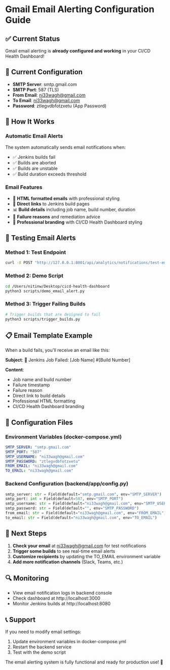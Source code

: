 # Gmail Email Alerting Configuration Guide

## ✅ Current Status
Gmail email alerting is **already configured and working** in your CI/CD Health Dashboard!

## 📧 Current Configuration
- **SMTP Server**: smtp.gmail.com
- **SMTP Port**: 587 (TLS)
- **From Email**: ni33wagh@gmail.com
- **To Email**: ni33wagh@gmail.com
- **Password**: ztlegvdbfotzxetu (App Password)

## 🚀 How It Works

### Automatic Email Alerts
The system automatically sends email notifications when:
- ✅ Jenkins builds fail
- ✅ Builds are aborted
- ✅ Builds are unstable
- ✅ Build duration exceeds threshold

### Email Features
- 📧 **HTML formatted emails** with professional styling
- 🔗 **Direct links** to Jenkins build pages
- 📊 **Build details** including job name, build number, duration
- 🚨 **Failure reasons** and remediation advice
- 🎨 **Professional branding** with CI/CD Health Dashboard styling

## 🧪 Testing Email Alerts

### Method 1: Test Endpoint
```bash
curl -X POST "http://127.0.0.1:8001/api/analytics/notifications/test-email"
```

### Method 2: Demo Script
```bash
cd /Users/nitinw/Desktop/cicd-health-dashboard
python3 scripts/demo_email_alert.py
```

### Method 3: Trigger Failing Builds
```bash
# Trigger builds that are designed to fail
python3 scripts/trigger_builds.py
```

## 📋 Email Template Example

When a build fails, you'll receive an email like this:

**Subject**: 🚨 Jenkins Job Failed: [Job Name] #[Build Number]

**Content**:
- Job name and build number
- Failure timestamp
- Failure reason
- Direct link to build details
- Professional HTML formatting
- CI/CD Health Dashboard branding

## 🔧 Configuration Files

### Environment Variables (docker-compose.yml)
```yaml
SMTP_SERVER: "smtp.gmail.com"
SMTP_PORT: "587"
SMTP_USERNAME: "ni33wagh@gmail.com"
SMTP_PASSWORD: "ztlegvdbfotzxetu"
FROM_EMAIL: "ni33wagh@gmail.com"
TO_EMAIL: "ni33wagh@gmail.com"
```

### Backend Configuration (backend/app/config.py)
```python
smtp_server: str = Field(default="smtp.gmail.com", env="SMTP_SERVER")
smtp_port: int = Field(default=587, env="SMTP_PORT")
smtp_username: str = Field(default="ni33wagh@gmail.com", env="SMTP_USERNAME")
smtp_password: str = Field(default="", env="SMTP_PASSWORD")
from_email: str = Field(default="ni33wagh@gmail.com", env="FROM_EMAIL")
to_email: str = Field(default="ni33wagh@gmail.com", env="TO_EMAIL")
```

## 🎯 Next Steps

1. **Check your email** at ni33wagh@gmail.com for test notifications
2. **Trigger some builds** to see real-time email alerts
3. **Customize recipients** by updating the TO_EMAIL environment variable
4. **Add more notification channels** (Slack, Teams, etc.)

## 🔍 Monitoring

- View email notification logs in backend console
- Check dashboard at http://localhost:3000
- Monitor Jenkins builds at http://localhost:8080

## 📞 Support

If you need to modify email settings:
1. Update environment variables in docker-compose.yml
2. Restart the backend service
3. Test with the demo script

The email alerting system is fully functional and ready for production use! 🎉
